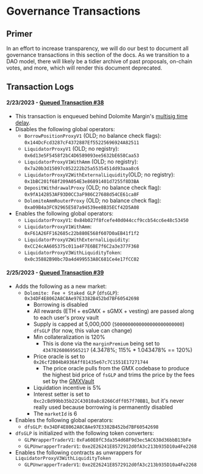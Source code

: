# Governance Transactions

## Primer

In an effort to increase transparency, we will do our best to document all governance transactions in this section of
the docs. As we transition to a DAO model, there will likely be a tidier archive of past proposals, on-chain votes, and
more, which will render this document deprecated.

## Transaction Logs

#### 2/23/2023 - [Queued Transaction #38](https://arbiscan.io/tx/0x9b6de66db51680b86d5e410c256725ecdbdd9825d50abcf8d798ff1a9e921a9f)

- This transaction is enqueued behind Dolomite
  Margin's [multisig time delay](https://arbiscan.io/address/0xE412991Fb026df586C2f2F9EE06ACaD1A34f585B).
- Disables the following global operators:
    - `BorrowPositionProxyV1` (OLD; no balance check flags): `0x144DcFcd3287cF4372887Ef55225696924A82511`
    - `LiquidatorProxyV1` (OLD; no registry): `0x6d13e5F5458f2bC4D6589093ee5632bE658Caa53`
    - `LiquidatorProxyV1WithAmm` (OLD; no registry): `0x7a20b3d15097c052222b25a5535451dd93aaa8c6`
    - `LiquidatorProxyV2WithExternalLiquidity`(OLD; no registry): `0x1bBC201f68f209A054E3e86891401d7255f8D3BA`
    - `DepositWithdrawalProxy` (OLD; no balance check flag): `0x9fA142853AF93D0CC3aF986C27688d54CE61ca8F`
    - `DolomiteAmmRouterProxy` (OLD; no balance check flag): `0xa09B4a3FC92965E587a94539ee8B35ECf42D5A08`
- Enables the following global operators:
    - `LiquidatorProxyV1`: `0x84b027f8fcefe40d044ccf9ccb54cc6e48c53450`
    - `LiquidatorProxyV1WithAmm`: `0xF61A26FF162685c22b880E568f607D0aEB41f1f2`
    - `LiquidatorProxyV2WithExternalLiquidity`: `0xCC24cAA605375c011a4F7E6BE7f6C2a3e377F368`
    - `LiquidatorProxyV3WithLiquidityToken`: `0x0c35882B90bc7Da4d499553A8C681Ce4e17fCC02`

#### 2/25/2023 - [Queued Transaction #39](https://arbiscan.io/tx/0xead4847f68064b462c80e43608fe5a5294e1b73ae8de9542d92f60c1e3f03fa2)

- Adds the following as a new market:
    - `Dolomite: Fee + Staked GLP` (`dfsGLP`): `0x34DF4E8062A8C8Ae97E3382B452bd7BF60542698`
        - Borrowing is disabled
        - All rewards (ETH + esGMX + sGMX + vesting) are passed along to each user's proxy vault
        - Supply is capped at 5,000,000 (`5000000000000000000000000`) `dfsGLP` (for now, this value can change)
        - Min collateralization is 120%
            - This is done via the `marginPremium` being set to `43478260869565217` (4.3478%; 115% * 1.043478% == 120%)
        - Price oracle is set to `0x26cf2B04bA936Aff81435e67c7C1551E17271744`
            - The price oracle pulls from the GMX codebase to produce the highest bid price of `fsGLP` and trims the
              price by the fees set by
              the [GMXVault](https://arbiscan.io/address/0x489ee077994b6658eafa855c308275ead8097c4a#readContract)
        - Liquidation incentive is 5%
        - Interest setter is set to `0xc2cBd99bb35b22C43010a8c8266Cdff057f70BB1`, but it's never really used because
          borrowing is permanently disabled
        - The `marketId` is 6
- Enables the following global operators:
    - `dfsGLP`: `0x34DF4E8062A8C8Ae97E3382B452bd7BF60542698`
- `dfsGLP` is initialized with the following token converters:
    - `GLPWrapperTraderV1`: `0xFa60E0fC3da354d68F9d3ec5AC638d36bbB13bFe`
    - `GLPUnwrapperTraderV1`: `0xe2E26241E8572912d0fA3c213b935D10a4Fe2268`
- Enables the following contracts as unwrappers for `LiquidatorProxyV3WithLiquidityToken`
    - `GLPUnwrapperTraderV1`: `0xe2E26241E8572912d0fA3c213b935D10a4Fe2268` 
